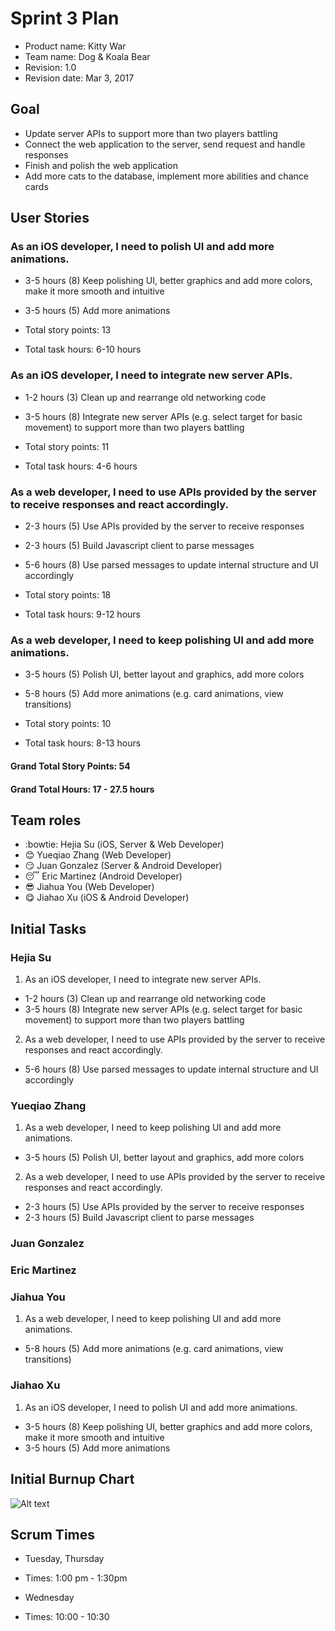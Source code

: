 # Sprint 3 Plan

* Product name: Kitty War
* Team name: Dog & Koala Bear
* Revision: 1.0
* Revision date: Mar 3, 2017

## Goal

* Update server APIs to support more than two players battling
* Connect the web application to the server, send request and handle responses
* Finish and polish the web application
* Add more cats to the database, implement more abilities and chance cards

## User Stories

### As an iOS developer, I need to polish UI and add more animations.

* 3-5 hours (8) Keep polishing UI, better graphics and add more colors, make it more smooth and intuitive
* 3-5 hours (5) Add more animations

* Total story points: 13
* Total task hours: 6-10 hours

### As an iOS developer, I need to integrate new server APIs.

* 1-2 hours (3) Clean up and rearrange old networking code
* 3-5 hours (8) Integrate new server APIs (e.g. select target for basic movement) to support more than two players battling

* Total story points: 11
* Total task hours: 4-6 hours

### As a web developer, I need to use APIs provided by the server to receive responses and react accordingly.

* 2-3 hours (5) Use APIs provided by the server to receive responses
* 2-3 hours (5) Build Javascript client to parse messages
* 5-6 hours (8) Use parsed messages to update internal structure and UI accordingly

* Total story points: 18
* Total task hours: 9-12 hours

### As a web developer, I need to keep polishing UI and add more animations.

* 3-5 hours (5) Polish UI, better layout and graphics, add more colors
* 5-8 hours (5) Add more animations (e.g. card animations, view transitions)

* Total story points: 10
* Total task hours: 8-13 hours

#### Grand Total Story Points: 54
#### Grand Total Hours: 17 - 27.5 hours

## Team roles

* :bowtie: Hejia Su (iOS, Server & Web Developer)
* :blush: Yueqiao Zhang (Web Developer)
* :smirk: Juan Gonzalez (Server & Android Developer)
* :sleeping: Eric Martinez (Android Developer)
* :sunglasses: Jiahua You (Web Developer)
* :yum: Jiahao Xu (iOS & Android Developer)

## Initial Tasks

### Hejia Su

1. As an iOS developer, I need to integrate new server APIs.

* 1-2 hours (3) Clean up and rearrange old networking code
* 3-5 hours (8) Integrate new server APIs (e.g. select target for basic movement) to support more than two players battling

2. As a web developer, I need to use APIs provided by the server to receive responses and react accordingly.

* 5-6 hours (8) Use parsed messages to update internal structure and UI accordingly

### Yueqiao Zhang

1. As a web developer, I need to keep polishing UI and add more animations.

* 3-5 hours (5) Polish UI, better layout and graphics, add more colors

2. As a web developer, I need to use APIs provided by the server to receive responses and react accordingly.

* 2-3 hours (5) Use APIs provided by the server to receive responses
* 2-3 hours (5) Build Javascript client to parse messages

### Juan Gonzalez

### Eric Martinez

### Jiahua You

1. As a web developer, I need to keep polishing UI and add more animations.

* 5-8 hours (5) Add more animations (e.g. card animations, view transitions)

### Jiahao Xu

1. As an iOS developer, I need to polish UI and add more animations.

* 3-5 hours (8) Keep polishing UI, better graphics and add more colors, make it more smooth and intuitive
* 3-5 hours (5) Add more animations

## Initial Burnup Chart
![Alt text](https://docs.google.com/spreadsheets/d/1KHgXE2oNkGNoJmVa0OlrPIQ8jR9LhunZWFkdhe-QUDg/pubchart?oid=1620622129&format=image "Burnup Chart")

## Scrum Times

* Tuesday, Thursday
* Times: 1:00 pm - 1:30pm

* Wednesday
* Times: 10:00 - 10:30

